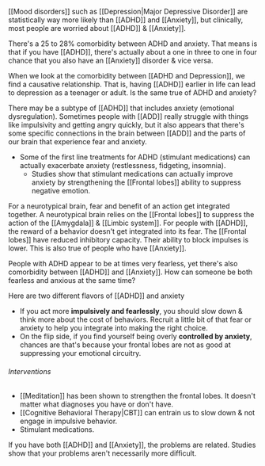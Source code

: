 [[Mood disorders]] such as [[Depression|Major Depressive Disorder]] are statistically way more likely than [[ADHD]] and [[Anxiety]], but clinically, most people are worried about [[ADHD]] & [[Anxiety]].

There's a 25 to 28% comorbidity between ADHD and anxiety. That means is that if you have [[ADHD]], there's actually about a one in three to one in four chance that you also have an [[Anxiety]] disorder & vice versa.

When we look at the comorbidity between [[ADHD and Depression]], we find a causative relationship. That is, having [[ADHD]] earlier in life can lead to depression as a teenager or adult. Is the same true of ADHD and anxiety?

There may be a subtype of [[ADHD]] that includes anxiety (emotional dysregulation). Sometimes people with [[ADD]] really struggle with things like impulsivity and getting angry quickly, but it also appears that there's some specific connections in the brain between [[ADD]] and the parts of our brain that experience fear and anxiety.
- Some of the first line treatments for ADHD (stimulant medications) can actually exacerbate anxiety (restlessness, fidgeting, insomnia).
	- Studies show that stimulant medications can actually improve anxiety by strengthening the [[Frontal lobes]] ability to suppress negative emotion. 

For a neurotypical brain, fear and benefit of an action get integrated together. A neurotypical brain relies on the [[Frontal lobes]] to suppress the action of the [[Amygdala]] & [[Limbic system]]. 
For people with [[ADHD]], the reward of a behavior doesn't get integrated into its fear. The [[Frontal lobes]] have reduced inhibitory capacity. Their ability to block impulses is lower. This is also true of people who have [[Anxiety]].

People with ADHD appear to be at times very fearless, yet there's also comorbidity between [[ADHD]] and [[Anxiety]]. How can someone be both fearless and anxious at the same time?

Here are two different flavors of [[ADHD]] and anxiety
- If you act more **impulsively and fearlessly**, you should slow down & think more about the cost of behaviors. Recruit a little bit of that fear or anxiety to help you integrate into making the right choice.
- On the flip side, if you find yourself being overly **controlled by anxiety**, chances are that's because your frontal lobes are not as good at suppressing your emotional circuitry.

###### Interventions
- [[Meditation]] has been shown to strengthen the frontal lobes. It doesn't matter what diagnoses you have or don't have.
- [[Cognitive Behavioral Therapy|CBT]] can entrain us to slow down & not engage in impulsive behavior.
- Stimulant medications.

If you have both [[ADHD]] and [[Anxiety]], the problems are related. Studies show that your problems aren't necessarily more difficult.